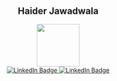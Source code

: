<div id="header" align="center">
  <h2>Haider Jawadwala </h2>
</div>


<div id="header" align="center">
  <img src="https://media3.giphy.com/media/xTk9ZOk8WmSKQpFg1W/giphy.gif" width="100"/>
</div>


<div id="badges" align="center">
 <a href="https://www.linkedin.com/in/haider-jawadwala-073491247"> 
<img src="https://img.shields.io/badge/LinkedIn-blue?style=for-the-badge&logo=linkedin&logoColor=white" alt="LinkedIn Badge"/>
</a>
<a href="https://mail.google.com/mail/u/haidersjawadwala@gmail.com/#compose"> 
<img src="https://img.shields.io/badge/Gmail-D14836?style=for-the-badge&logo=gmail&logoColor=white" alt="LinkedIn Badge"/>
</a>
 
</div>
